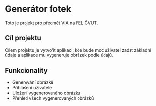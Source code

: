 # Generátor fotek

Toto je projekt pro předmět VIA na FEL ČVUT.

## Cíl projektu
Cílem projektu je vytvořit aplikaci, kde bude moc uživatel zadat základní údaje a aplikace mu vygeneruje obrázek podle údajů.

## Funkcionality
- Generování obrázků
- Přihlášení uživatele
- Uložení vygenerovaného obrázku
- Přehled všech vygenerovaných obrázků
